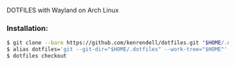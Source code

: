 DOTFILES with Wayland on Arch Linux

### Installation:
```sh
$ git clone --bare https://github.com/kenrendell/dotfiles.git "$HOME/.dotfiles"  
$ alias dotfiles='git --git-dir="$HOME/.dotfiles" --work-tree="$HOME"'  
$ dotfiles checkout
```
